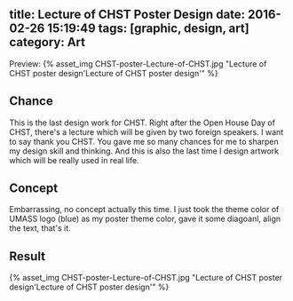 title: Lecture of CHST Poster Design
date: 2016-02-26 15:19:49
tags: [graphic, design, art]
category: Art
---
Preview:
{% asset_img CHST-poster-Lecture-of-CHST.jpg "Lecture of CHST poster design'Lecture of CHST poster design'" %}
<!-- more -->
## Chance
This is the last design work for CHST. Right after the Open House Day of CHST, there's a lecture which will be given by two foreign speakers. I want to say thank you CHST. You gave me so many chances for me to sharpen my design skill and thinking. And this is also the last time I design artwork which will be really used in real life.

## Concept
Embarrassing, no concept actually this time. I just took the theme color of UMASS logo (blue) as my poster theme color, gave it some diagoanl, align the text, that's it.

## Result
{% asset_img CHST-poster-Lecture-of-CHST.jpg "Lecture of CHST poster design'Lecture of CHST poster design'" %}